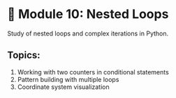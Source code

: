 # 🔄 Module 10: Nested Loops

Study of nested loops and complex iterations in Python.

## Topics:
1. Working with two counters in conditional statements
2. Pattern building with multiple loops  
3. Coordinate system visualization
